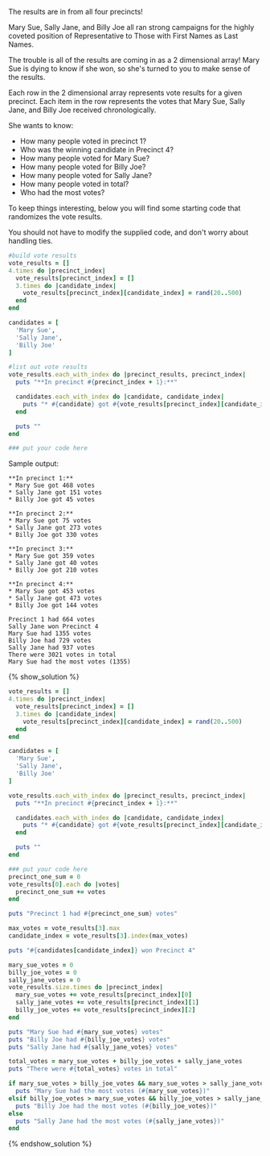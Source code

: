 The results are in from all four precincts!

Mary Sue, Sally Jane, and Billy Joe all ran strong campaigns for
the highly coveted position of Representative to Those with First Names as Last Names.

The trouble is all of the results are coming in as a 2 dimensional array!
Mary Sue is dying to know if she won, so she's turned to you to make sense of the results.

Each row in the 2 dimensional array represents vote results for a
given precinct. Each item in the row represents the votes that Mary Sue,
Sally Jane, and Billy Joe received chronologically.

She wants to know:

* How many people voted in precinct 1?
* Who was the winning candidate in Precinct 4?
* How many people voted for Mary Sue?
* How many people voted for Billy Joe?
* How many people voted for Sally Jane?
* How many people voted in total?
* Who had the most votes?

To keep things interesting, below you will find some starting code that randomizes the vote results.

You should not have to modify the supplied code,
and don't worry about handling ties.

```ruby
#build vote results
vote_results = []
4.times do |precinct_index|
  vote_results[precinct_index] = []
  3.times do |candidate_index|
    vote_results[precinct_index][candidate_index] = rand(20..500)
  end
end

candidates = [
  'Mary Sue',
  'Sally Jane',
  'Billy Joe'
]

#list out vote results
vote_results.each_with_index do |precinct_results, precinct_index|
  puts "**In precinct #{precinct_index + 1}:**"

  candidates.each_with_index do |candidate, candidate_index|
    puts "* #{candidate} got #{vote_results[precinct_index][candidate_index]} votes"
  end

  puts ""
end

### put your code here
```

Sample output:

```no-highlight
**In precinct 1:**
* Mary Sue got 468 votes
* Sally Jane got 151 votes
* Billy Joe got 45 votes

**In precinct 2:**
* Mary Sue got 75 votes
* Sally Jane got 273 votes
* Billy Joe got 330 votes

**In precinct 3:**
* Mary Sue got 359 votes
* Sally Jane got 40 votes
* Billy Joe got 210 votes

**In precinct 4:**
* Mary Sue got 453 votes
* Sally Jane got 473 votes
* Billy Joe got 144 votes

Precinct 1 had 664 votes
Sally Jane won Precinct 4
Mary Sue had 1355 votes
Billy Joe had 729 votes
Sally Jane had 937 votes
There were 3021 votes in total
Mary Sue had the most votes (1355)
```

{% show_solution %}
```ruby
vote_results = []
4.times do |precinct_index|
  vote_results[precinct_index] = []
  3.times do |candidate_index|
    vote_results[precinct_index][candidate_index] = rand(20..500)
  end
end

candidates = [
  'Mary Sue',
  'Sally Jane',
  'Billy Joe'
]

vote_results.each_with_index do |precinct_results, precinct_index|
  puts "**In precinct #{precinct_index + 1}:**"

  candidates.each_with_index do |candidate, candidate_index|
    puts "* #{candidate} got #{vote_results[precinct_index][candidate_index]} votes"
  end

  puts ""
end

### put your code here
precinct_one_sum = 0
vote_results[0].each do |votes|
  precinct_one_sum += votes
end

puts "Precinct 1 had #{precinct_one_sum} votes"

max_votes = vote_results[3].max
candidate_index = vote_results[3].index(max_votes)

puts "#{candidates[candidate_index]} won Precinct 4"

mary_sue_votes = 0
billy_joe_votes = 0
sally_jane_votes = 0
vote_results.size.times do |precinct_index|
  mary_sue_votes += vote_results[precinct_index][0]
  sally_jane_votes += vote_results[precinct_index][1]
  billy_joe_votes += vote_results[precinct_index][2]
end

puts "Mary Sue had #{mary_sue_votes} votes"
puts "Billy Joe had #{billy_joe_votes} votes"
puts "Sally Jane had #{sally_jane_votes} votes"

total_votes = mary_sue_votes + billy_joe_votes + sally_jane_votes
puts "There were #{total_votes} votes in total"

if mary_sue_votes > billy_joe_votes && mary_sue_votes > sally_jane_votes
  puts "Mary Sue had the most votes (#{mary_sue_votes})"
elsif billy_joe_votes > mary_sue_votes && billy_joe_votes > sally_jane_votes
  puts "Billy Joe had the most votes (#{billy_joe_votes})"
else
  puts "Sally Jane had the most votes (#{sally_jane_votes})"
end
```
{% endshow_solution %}
